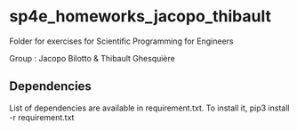 # sp4e_homeworks_jacopo_thibault
Folder for exercises for Scientific Programming for Engineers

Group : Jacopo Bilotto & Thibault Ghesquière

## Dependencies
List of dependencies are available in requirement.txt. To install it, pip3 install -r requirement.txt 
